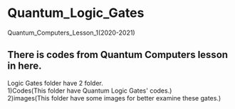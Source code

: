 # Quantum_Logic_Gates
Quantum_Computers_Lesson_1(2020-2021)

## There is codes from Quantum Computers lesson in here.
Logic Gates folder have 2 folder. <br/>
1)Codes(This folder have Quantum Logic Gates' codes.) <br/>
2)images(This folder have some images for better examine these gates.) <br/>
